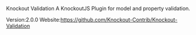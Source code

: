 Knockout Validation
A KnockoutJS Plugin for model and property validation.

Version:2.0.0
Website:https://github.com/Knockout-Contrib/Knockout-Validation